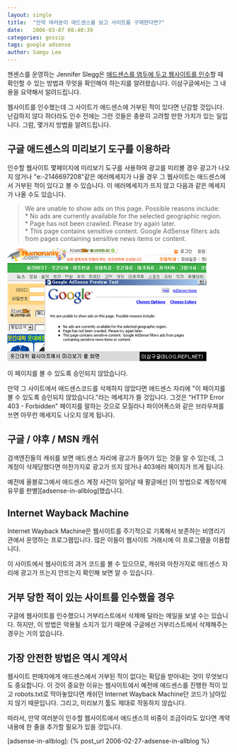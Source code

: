 ```yaml
---
layout: single
title:  "만약 여러분이 애드센스를 보고 사이트를 구매한다면?"
date:   2006-03-07 08:40:39
categories: gossip
tags: google adsense
author: Samgu Lee
---
```

젠센스를 운영하는 Jennifer Slegg은 [애드센스를 염두에 두고 웹사이트를 인수](http://www.jensense.com/archives/2006/03/safeguarding_yo.html)할 때 확인할 수 있는 방법과 무엇을 확인해야 하는지를 알려왔습니다. 이삼구글에서는 그 내용을 요약해서 알려드립니다.

웹사이트를 인수했는데 그 사이트가 애드센스에 거부된 적이 있다면 난감할 것입니다. 난감하지 않다 하더라도 인수 전에는 그런 것들은 충분히 고려할 만한 가치가 있는 일입니다. 그럼, 몇가지 방법을 알려드립니다.

## 구글 애드센스의 미리보기 도구를 이용하라

인수할 웹사이트 몇페이지에 미리보기 도구를 사용하여 광고를 미리볼 경우 광고가 나오지 않거나 "e:-2146697208"같은 에러메세지가 나올 경우 그 웹사이트는 애드센스에서 거부된 적이 있다고 볼 수 있습니다. 이 에러메세지가 뜨지 않고 다음과 같은 메세지가 나올 수도 있습니다.

> We are unable to show ads on this page. Possible reasons include:  
    * No ads are currently available for the selected geographic region.  
    * Page has not been crawled. Please try again later.  
    * This page contains sensitive content. Google AdSense filters ads from pages containing sensitive news items or content.

![웃긴대학에서 미리보기 한 화면](/assets/preview_in_humor.jpg)

이 페이지를 볼 수 있도록 승인되지 않았습니다.

만약 그 사이트에서 애드센스코드를 삭제하지 않았다면 애드센스 자리에 "이 페이지를 볼 수 있도록 승인되지 않았습니다."라는 메세지가 뜰 것입니다. 그것은 "HTTP Error 403 - Forbidden" 페이지를 말하는 것으로 모질라나 파이어폭스와 같은 브라우져를 쓰면 아무런 메세지도 나오지 않게 됩니다.

## 구글 / 야후 / MSN 캐쉬

검색엔진들의 캐쉬를 보면 애드센스 자리에 광고가 들어가 있는 것을 알 수 있는데, 그 계정이 삭제당했다면 마찬가지로 광고가 뜨지 않거나 403에러 페이지가 뜨게 됩니다.

예전에 올블로그에서 애드센스 계정 사건이 일어날 때 팔글에선 [이 방법으로 계정삭제 유무를 판별][adsense-in-allblog]했습니다.

## Internet Wayback Machine

Internet Wayback Machine은 웹사이트를 주기적으로 기록해서 보존하는 비영리기관에서 운영하는 프로그램입니다. 많은 이들이 웹사이트 거래시에 이 프로그램을 이용합니다.

이 사이트에서 웹사이트의 과거 코드를 볼 수 있으므로, 캐쉬와 마찬가지로 애드센스 자리에 광고가 뜨는지 안뜨는지 확인해 보면 알 수 있습니다.

## 거부 당한 적이 있는 사이트를 인수했을 경우

구글에 웹사이트를 인수했으니 거부리스트에서 삭제해 달라는 메일을 보낼 수는 있습니다. 하지만, 이 방법은 악용될 소지가 있기 때문에 구글에선 거부리스트에서 삭제해주는 경우는 거의 없습니다.

## 가장 안전한 방법은 역시 계약서

웹사이트 판매자에게 애드센스에서 거부된 적이 없다는 확답을 받아내는 것이 무엇보다도 중요합니다. 이 것이 중요한 이유는 웹사이트에서 예전에 애드센스를 진행한 적이 있고 robots.txt로 막아놓았다면 캐쉬던 Internet Wayback Machine던 코드가 남아있지 않기 때문입니다. 그리고, 미리보기 툴도 제대로 작동하지 않습니다.

따라서, 만약 여러분이 인수할 웹사이트에서 애드센스의 비중이 조금이라도 있다면 계약내용에 한 줄을 추가할 필요가 있을 것입니다.

[adsense-in-allblog]: {% post_url 2006-02-27-adsense-in-allblog %}
